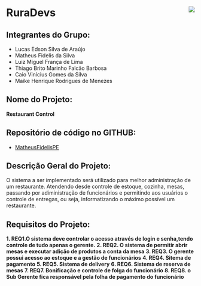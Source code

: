 # RuraDevs  <img  src="https://raw.githubusercontent.com/MatheusFidelisPE/JavaAtividadeSemana1/master/baixados.png" ALIGN = right> 

## Integrantes do Grupo: 
* Lucas Edson Silva de Araújo
* Matheus Fidelis da Silva
* Luiz Miguel França de Lima
* Thiago Brito Marinho Falcão Barbosa
* Caio Vinícius Gomes da Silva
* Maike Henrique Rodrigues de Menezes 
## Nome do Projeto:
**Restaurant Control**
## Repositório de código no GITHUB:
* [MatheusFidelisPE](https://github.com/MatheusFidelisPE)
## Descrição Geral do Projeto:
  O sistema a ser implementado será utilizado para melhor administração de um restaurante.
  Atendendo desde controle de estoque, cozinha, mesas, passando por adiministração de funcionários e permitindo aos usuários o controle de entregas, ou seja, informatizando o         máximo possível um restaurante.
## Requisitos do Projeto:
**1. REQ1.O sistema deve controlar o acesso através de login e senha,tendo controle de tudo apenas o gerente.**
**2. REQ2. O sistema de permitir abrir mesas e executar adição de produtos a conta da mesa**
**3. REQ3. O gerente possui acesso ao estoque e a gestão de funcionários**
**4. REQ4. Sitema de pagamento**
**5. REQ5. Sistema de delivery**
**6. REQ6. Sistema de reserva de mesas**
**7. REQ7. Bonificação e controle de folga do funcionário**
**8. REQ8. o Sub Gerente fica responsável pela folha de pagamento do funcionário**
